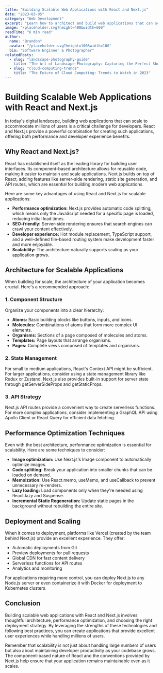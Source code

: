 ```yaml
---
title: "Building Scalable Web Applications with React and Next.js"
date: "2023-03-05"
category: "Web Development"
excerpt: "Learn how to architect and build web applications that can scale to millions of users using React and Next.js."
image: "/placeholder.svg?height=400&width=600"
readTime: "8 min read"
author:
  name: "Brandon"
  avatar: "/placeholder.svg?height=100&width=100"
  bio: "Software Engineer & Photographer"
relatedPosts:
  - slug: "landscape-photography-guide"
    title: "The Art of Landscape Photography: Capturing the Perfect Shot"
  - slug: "cloud-computing-trends"
    title: "The Future of Cloud Computing: Trends to Watch in 2023"
---
```


# Building Scalable Web Applications with React and Next.js

In today's digital landscape, building web applications that can scale to accommodate millions of users is a critical challenge for developers. React and Next.js provide a powerful combination for creating such applications, offering both performance and developer experience benefits.

## Why React and Next.js?

React has established itself as the leading library for building user interfaces. Its component-based architecture allows for reusable code, making it easier to maintain and scale applications. Next.js builds on top of React, adding features like server-side rendering, static site generation, and API routes, which are essential for building modern web applications.

Here are some key advantages of using React and Next.js for scalable applications:

- **Performance optimization:** Next.js provides automatic code splitting, which means only the JavaScript needed for a specific page is loaded, reducing initial load times.
- **SEO-friendly:** Server-side rendering ensures that search engines can crawl your content effectively.
- **Developer experience:** Hot module replacement, TypeScript support, and a well-defined file-based routing system make development faster and more enjoyable.
- **Scalability:** The architecture naturally supports scaling as your application grows.

## Architecture for Scalable Applications

When building for scale, the architecture of your application becomes crucial. Here's a recommended approach:

### 1. Component Structure

Organize your components into a clear hierarchy:

- **Atoms:** Basic building blocks like buttons, inputs, and icons.
- **Molecules:** Combinations of atoms that form more complex UI elements.
- **Organisms:** Sections of a page composed of molecules and atoms.
- **Templates:** Page layouts that arrange organisms.
- **Pages:** Complete views composed of templates and organisms.

### 2. State Management

For small to medium applications, React's Context API might be sufficient. For larger applications, consider using a state management library like Redux or Zustand. Next.js also provides built-in support for server state through getServerSideProps and getStaticProps.

### 3. API Strategy

Next.js API routes provide a convenient way to create serverless functions. For more complex applications, consider implementing a GraphQL API using Apollo Client or React Query for efficient data fetching.

## Performance Optimization Techniques

Even with the best architecture, performance optimization is essential for scalability. Here are some techniques to consider:

- **Image optimization:** Use Next.js's Image component to automatically optimize images.
- **Code splitting:** Break your application into smaller chunks that can be loaded on demand.
- **Memoization:** Use React.memo, useMemo, and useCallback to prevent unnecessary re-renders.
- **Lazy loading:** Load components only when they're needed using React.lazy and Suspense.
- **Incremental Static Regeneration:** Update static pages in the background without rebuilding the entire site.

## Deployment and Scaling

When it comes to deployment, platforms like Vercel (created by the team behind Next.js) provide an excellent experience. They offer:

- Automatic deployments from Git
- Preview deployments for pull requests
- Global CDN for fast content delivery
- Serverless functions for API routes
- Analytics and monitoring

For applications requiring more control, you can deploy Next.js to any Node.js server or even containerize it with Docker for deployment to Kubernetes clusters.

## Conclusion

Building scalable web applications with React and Next.js involves thoughtful architecture, performance optimization, and choosing the right deployment strategy. By leveraging the strengths of these technologies and following best practices, you can create applications that provide excellent user experiences while handling millions of users.

Remember that scalability is not just about handling large numbers of users but also about maintaining developer productivity as your codebase grows. The component-based nature of React and the conventions provided by Next.js help ensure that your application remains maintainable even as it scales.
